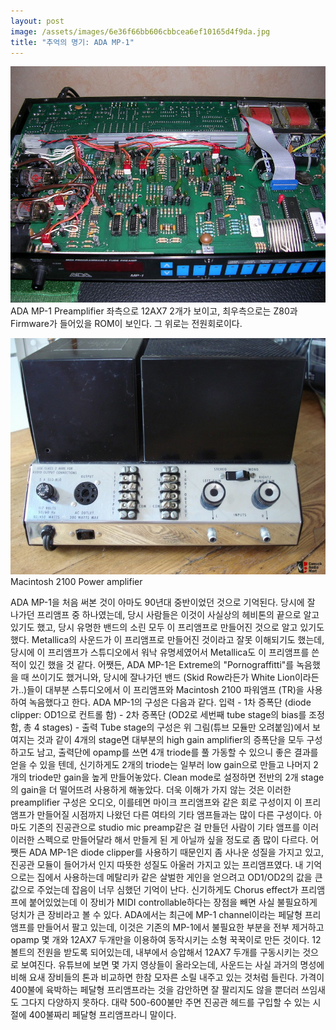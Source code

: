 ```yaml
---
layout: post
image: /assets/images/6e36f66bb606cbbcea6ef10165d4f9da.jpg
title: "추억의 명기: ADA MP-1"
---
```


![image](/assets/images/6e36f66bb606cbbcea6ef10165d4f9da.jpg)ADA MP-1 Preamplifier
좌측으로 12AX7 2개가 보이고, 최우측으로는 Z80과 Firmware가 들어있을 ROM이 보인다. 그 위로는 전원회로이다. 


![image](/assets/images/e5e509e891f494cfa7714413587ef0f3.jpg)Macintosh 2100 Power amplifier




ADA MP-1을 처음 써본 것이 아마도 90년대 중반이었던 것으로 기억된다. 당시에 잘 나가던 프리앰프 중 하나였는데, 당시 사람들은 이것이 사실상의 헤비톤의 끝으로 알고 있기도 했고, 당시 유명한 밴드의 소린 모두 이 프리앰프로 만들어진 것으로 알고 있기도 했다. Metallica의 사운드가 이 프리앰프로 만들어진 것이라고 잘못 이해되기도 했는데, 당시에 이 프리앰프가 스튜디오에서 워낙 유명세였어서 Metallica도 이 프리앰프를 쓴 적이 있긴 했을 것 같다.
어쨋든, ADA MP-1은 Extreme의 "Pornograffitti"를 녹음했을 때 쓰이기도 했거니와, 당시에 잘나가던 밴드 (Skid Row라든가 White Lion이라든가..)들이 대부분 스튜디오에서 이 프리앰프와 Macintosh 2100 파워앰프 (TR)을 사용하여 녹음했다고 한다. 
ADA MP-1의 구성은 다음과 같다.
입력 - 1차 증폭단 (diode clipper: OD1으로 컨트롤 함) - 2차 증폭단 (OD2로 세번째 tube stage의 bias를 조정함, 총 4 stages) - 출력
Tube stage의 구성은 위 그림(튜브 모듈만 오려붙임)에서 보여지는 것과 같이 4개의 stage면 대부분의 high gain amplifier의 증폭단을 모두 구성하고도 남고, 출력단에 opamp를 쓰면 4개 triode를 풀 가동할 수 있으니 좋은 결과를 얻을 수 있을 텐데, 신기하게도 2개의 triode는 일부러 low gain으로 만들고 나머지 2개의 triode만 gain을 높게 만들어놓았다. Clean mode로 설정하면 전반의 2개 stage의 gain을 더 떨어뜨려 사용하게 해놓았다.
더욱 이해가 가지 않는 것은 이러한 preamplifier 구성은 오디오, 이를테면 마이크 프리앰프와 같은 회로 구성이지 이 프리앰프가 만들어질 시점까지 나왔던 다른 여타의 기타 앰프들과는 많이 다른 구성이다. 아마도 기존의 진공관으로 studio mic preamp같은 걸 만들던 사람이 기타 앰프를 이러 이러한 스펙으로 만들어달라 해서 만들게 된 게 아닐까 싶을 정도로 좀 많이 다르다.
어쨋든 ADA MP-1은 diode clipper를 사용하기 때문인지 좀 사나운 성질을 가지고 있고, 진공관 모듈이 들어가서 인지 따뜻한 성질도 아울러 가지고 있는 프리앰프였다. 내 기억으로는 집에서 사용하는데 메탈리카 같은 살벌한 게인을 얻으려고 OD1/OD2의 값을 큰 값으로 주었는데 잡음이 너무 심했던 기억이 난다. 신기하게도 Chorus effect가 프리앰프에 붙어있었는데 이 장비가 MIDI controllable하다는 장점을 빼면 사실 불필요하게 덩치가 큰 장비라고 볼 수 있다.
ADA에서는 최근에 MP-1 channel이라는 페달형 프리앰프를 만들어서 팔고 있는데, 이것은 기존의 MP-1에서 불필요한 부분을 전부 제거하고 opamp 몇 개와 12AX7 두개만을 이용하여 동작시키는 소형 꾹꾹이로 만든 것이다. 12볼트의 전원을 받도록 되어있는데, 내부에서 승압해서 12AX7 두개를 구동시키는 것으로 보여진다. 유튜브에 보면 몇 가지 영상들이 올라오는데, 사운드는 사실 과거의 명성에 비해 요새 장비들의 톤과 비교하면 한참 모자른 소릴 내주고 있는 것처럼 들린다.
가격이 400불에 육박하는 페달형 프리앰프라는 것을 감안하면 잘 팔리지도 않을 뿐더러 쓰임새도 그다지 다양하지 못하다. 대략 500-600불만 주면 진공관 헤드를 구입할 수 있는 시절에 400불짜리 페달형 프리앰프라니 말이다.





